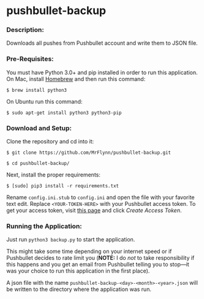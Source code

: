# pushbullet-backup
### Description:

Downloads all pushes from Pushbullet account and write them to JSON file.

### Pre-Requisites:

You must have Python 3.0+ and pip installed in order to run this application. On Mac, install [Homebrew](brew.sh) and then run this command:

`$ brew install python3`

On Ubuntu run this command:

`$ sudo apt-get install python3 python3-pip`

### Download and Setup:

Clone the repository and cd into it:

`$ git clone https://github.com/MrFlynn/pushbullet-backup.git`

`$ cd pushbullet-backup/`

Next, install the proper requirements:

`$ [sudo] pip3 install -r requirements.txt`

Rename `config.ini.stub` to `config.ini` and open the file with your favorite text edit. Replace `<YOUR-TOKEN-HERE>` with your Pushbullet access token. To get your access token, visit [this page](https://www.pushbullet.com/#settings) and click *Create Access Token*.

### Running the Application:

Just run `python3 backup.py` to start the application. 

This might take some time depending on your internet speed or if Pushbullet decides to rate limit you (**NOTE:** I do *not* to take responsibility if this happens and you get an email from Pushbullet telling you to stop—it was your choice to run this application in the first place).

A json file with the name `pushbullet-backup-<day>-<month>-<year>.json` will be written to the directory where the application was run.